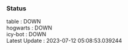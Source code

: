 ### Status


table : DOWN  
hogwarts : DOWN  
icy-bot : DOWN  
Latest Update : 2023-07-12 05:08:53.039244
